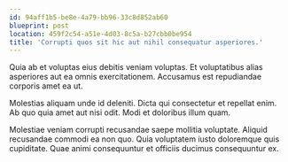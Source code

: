 ```yaml
---
id: 94aff1b5-be8e-4a79-bb96-33c8d852ab60
blueprint: post
location: 459f2c54-a51e-4d03-8c5a-b27cbb0be954
title: 'Corrupti quos sit hic aut nihil consequatur asperiores.'
---
```

Quia ab et voluptas eius debitis veniam voluptas. Et voluptatibus alias asperiores aut ea omnis exercitationem. Accusamus est repudiandae corporis amet ea ut.

Molestias aliquam unde id deleniti. Dicta qui consectetur et repellat enim. Ab quo quia amet aut nisi odit. Modi et doloribus illum quam.

Molestiae veniam corrupti recusandae saepe mollitia voluptate. Aliquid recusandae commodi ea non quo. Quia voluptatem iusto doloremque quis cupiditate. Quae animi consequuntur et officiis ducimus consequuntur ex.